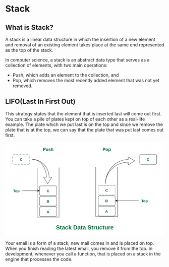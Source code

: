 # Stack

## What is Stack?
A stack is a linear data structure in which the insertion of a new element and removal of an existing element takes place at the same end represented as the top of the stack.

In computer science, a stack is an abstract data type that serves as a collection of elements, with two main operations:

- Push, which adds an element to the collection, and
- Pop, which removes the most recently added element that was not yet removed.

## LIFO(Last In First Out)
This strategy states that the element that is inserted last will come out first. You can take a pile of plates kept on top of each other as a real-life example. The plate which we put last is on the top and since we remove the plate that is at the top, we can say that the plate that was put last comes out first.

![Stack](../../Images/Stack.png)

Your email is a form of a stack, new mail comes in and is placed on top. When you finish reading the latest email, you remove it from the top. In development, whenever you call a function, that is placed on a stack in the engine that processes the code.
